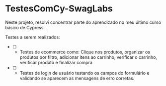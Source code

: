 # TestesComCy-SwagLabs
Neste projeto, resolvi concentrar parte do aprendizado no meu último curso básico de Cypress.

Testes a serem realizados:
- [ ] - Testes de ecommerce como: Clique nos produtos, organizar os produtos por filtro, adicionar itens ao carrinho, verificar o carrinho, verificar produto e finalizar compra
- [ ] - Testes de login de usuário testando os campos do formulário e validando se aparecem as mensagens de erro corretas.
